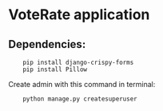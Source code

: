 # VoteRate application

## Dependencies:
```commandline
    pip install django-crispy-forms
    pip install Pillow
```

Create admin with this command in terminal:
```commandline
    python manage.py createsuperuser
```

